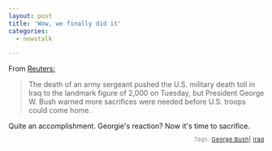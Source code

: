```yaml
---
layout: post
title: 'Wow, we finally did it'
categories:
  - newstalk

---
```


From <a href="http://today.reuters.com/news/newsarticle.aspx?type=topNews&amp;storyid=2005-10-26T004751Z_01_YUE544037_RTRUKOC_0_US-IRAQ.xml">Reuters:</a>

<blockquote>The death of an army sergeant pushed the U.S. military death toll in Iraq to the landmark figure of 2,000 on Tuesday, but President George W. Bush warned more sacrifices were needed before U.S. troops could come home.</blockquote>Quite an accomplishment.  Georgie's reaction?  Now it's time to sacrifice.

<!-- technorati tags start --><p style="text-align:right;font-size:11px;letter-spacing:.05em;color:#808979;">Tags: <a href="http://www.technorati.com/tag/George Bush" rel="tag">George Bush</a><strong>|</strong> <a href="http://www.technorati.com/tag/Iraq" rel="tag">Iraq</a></p><!-- technorati tags end -->
